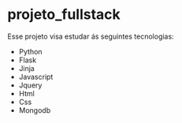 # projeto_fullstack


Esse projeto visa estudar ás seguintes tecnologias:
  - Python
  - Flask
  - Jinja
  - Javascript
  - Jquery
  - Html
  - Css
  - Mongodb
